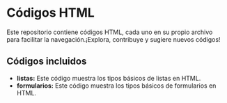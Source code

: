 # Códigos HTML

Este repositorio contiene códigos HTML, cada uno en su propio archivo para facilitar la navegación.¡Explora, contribuye y sugiere nuevos códigos!

## Códigos incluidos
- **listas:** Este código muestra los tipos básicos de listas en HTML.
- **formularios:** Este código muestra los tipos básicos de formularios en HTML.
